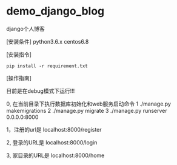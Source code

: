 # demo_django_blog
django个人博客 


[安装条件]
	python3.6.x
	centos6.8



[安装指令]

	pip install -r requirement.txt





[操作指南]

目前是在debug模式下运行!!!

0, 在当前目录下执行数据库初始化和web服务启动命令 
			1 ./manage.py makemigrations 
			2 ./manage.py migrate
			3 ./manage.py runserver  0.0.0.0:8000
											

1，注册的url是  localhost:8000/register

2, 登录的URL是  localhost:8000/login

3, 家目录的URL是 localhost:8000/home


